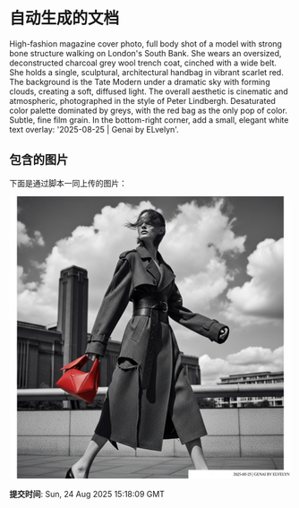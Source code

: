 
# 自动生成的文档

High-fashion magazine cover photo, full body shot of a model with strong bone structure walking on London's South Bank. She wears an oversized, deconstructed charcoal grey wool trench coat, cinched with a wide belt. She holds a single, sculptural, architectural handbag in vibrant scarlet red. The background is the Tate Modern under a dramatic sky with forming clouds, creating a soft, diffused light. The overall aesthetic is cinematic and atmospheric, photographed in the style of Peter Lindbergh. Desaturated color palette dominated by greys, with the red bag as the only pop of color. Subtle, fine film grain. In the bottom-right corner, add a small, elegant white text overlay: '2025-08-25 | Genai by ELvelyn'.

## 包含的图片

下面是通过脚本一同上传的图片：

![自动上传的图片](../assets/images/20250824161806zVyJ4.png)

**提交时间**: Sun, 24 Aug 2025 15:18:09 GMT

